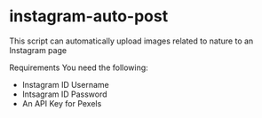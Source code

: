 # instagram-auto-post
This script can automatically upload images related to nature to an Instagram page


Requirements
You need the following:
* Instagram ID Username
* Intsagram ID Password
* An API Key for Pexels

